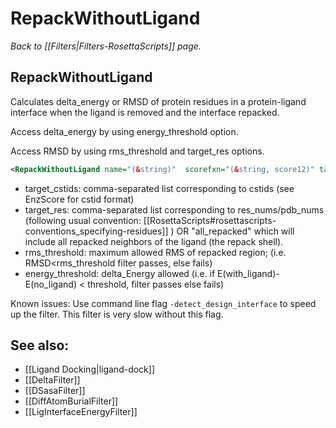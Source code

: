 # RepackWithoutLigand
*Back to [[Filters|Filters-RosettaScripts]] page.*
## RepackWithoutLigand

Calculates delta\_energy or RMSD of protein residues in a protein-ligand interface when the ligand is removed and the interface repacked. 

Access delta\_energy by using energy\_threshold option.

Access RMSD by using rms\_threshold and target\_res options.

```xml
<RepackWithoutLigand name="(&string)"  scorefxn="(&string, score12)" target_res="(&string)" target_cstids="(&string)" energy_threshold="(0.0 &float)" rms_threshold="(0.5 &float)"/>
```

-   target\_cstids: comma-separated list corresponding to cstids (see EnzScore for cstid format)
-   target\_res: comma-separated list corresponding to res\_nums/pdb\_nums (following usual convention: [[RosettaScripts#rosettascripts-conventions_specifying-residues]] ) OR "all\_repacked" which will include all repacked neighbors of the ligand (the repack shell).
-   rms\_threshold: maximum allowed RMS of repacked region; (i.e. RMSD\<rms\_threshold filter passes, else fails)
-   energy\_threshold: delta\_Energy allowed (i.e. if E(with\_ligand)-E(no\_ligand) \< threshold, filter passes else fails)

Known issues:
Use command line flag `-detect_design_interface` to speed up the filter. This filter is very slow without this flag.

## See also:

* [[Ligand Docking|ligand-dock]]
* [[DeltaFilter]]
* [[DSasaFilter]]
* [[DiffAtomBurialFilter]]
* [[LigInterfaceEnergyFilter]]
